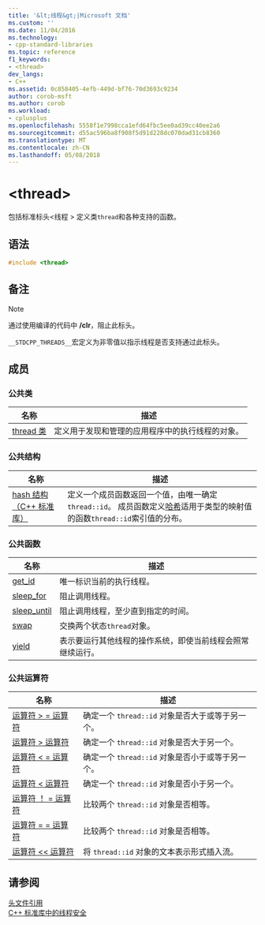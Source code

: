 ```yaml
---
title: '&lt;线程&gt;|Microsoft 文档'
ms.custom: ''
ms.date: 11/04/2016
ms.technology:
- cpp-standard-libraries
ms.topic: reference
f1_keywords:
- <thread>
dev_langs:
- C++
ms.assetid: 0c858405-4efb-449d-bf76-70d3693c9234
author: corob-msft
ms.author: corob
ms.workload:
- cplusplus
ms.openlocfilehash: 5558f1e7998cca1efd64fbc5ee0ad39cc40ee2a6
ms.sourcegitcommit: d55ac596ba8f908f5d91d228dc070dad31cb8360
ms.translationtype: MT
ms.contentlocale: zh-CN
ms.lasthandoff: 05/08/2018
---
```

# <a name="ltthreadgt"></a>&lt;thread&gt;

包括标准标头\<线程 > 定义类`thread`和各种支持的函数。

## <a name="syntax"></a>语法

```cpp
#include <thread>
```

## <a name="remarks"></a>备注

> [!NOTE]
> 通过使用编译的代码中 **/clr**，阻止此标头。

`__STDCPP_THREADS__`宏定义为非零值以指示线程是否支持通过此标头。

## <a name="members"></a>成员

### <a name="public-classes"></a>公共类

|名称|描述|
|----------|-----------------|
|[thread 类](../standard-library/thread-class.md)|定义用于发现和管理的应用程序中的执行线程的对象。|

### <a name="public-structures"></a>公共结构

|名称|描述|
|----------|-----------------|
|[hash 结构（C++ 标准库）](../standard-library/hash-structure-stl.md)|定义一个成员函数返回一个值，由唯一确定`thread::id`。 成员函数定义[哈希](../standard-library/hash-class.md)适用于类型的映射值的函数`thread::id`索引值的分布。|

### <a name="public-functions"></a>公共函数

|名称|描述|
|----------|-----------------|
|[get_id](../standard-library/thread-functions.md#get_id)|唯一标识当前的执行线程。|
|[sleep_for](../standard-library/thread-functions.md#sleep_for)|阻止调用线程。|
|[sleep_until](../standard-library/thread-functions.md#sleep_until)|阻止调用线程，至少直到指定的时间。|
|[swap](../standard-library/thread-functions.md#swap)|交换两个状态`thread`对象。|
|[yield](../standard-library/thread-functions.md#yield)|表示要运行其他线程的操作系统，即使当前线程会照常继续运行。|

### <a name="public-operators"></a>公共运算符

|名称|描述|
|----------|-----------------|
|[运算符 > = 运算符](../standard-library/thread-operators.md#op_gt_eq)|确定一个 `thread::id` 对象是否大于或等于另一个。|
|[运算符 > 运算符](../standard-library/thread-operators.md#op_gt)|确定一个 `thread::id` 对象是否大于另一个。|
|[运算符 < = 运算符](../standard-library/thread-operators.md#op_lt_eq)|确定一个 `thread::id` 对象是否小于或等于另一个。|
|[运算符 < 运算符](../standard-library/thread-operators.md#op_lt)|确定一个 `thread::id` 对象是否小于另一个。|
|[运算符 ！ = 运算符](../standard-library/thread-operators.md#op_neq)|比较两个 `thread::id` 对象是否相等。|
|[运算符 = = 运算符](../standard-library/thread-operators.md#op_eq_eq)|比较两个 `thread::id` 对象是否相等。|
|[运算符 << 运算符](../standard-library/thread-operators.md#op_lt_lt)|将 `thread::id` 对象的文本表示形式插入流。|

## <a name="see-also"></a>请参阅

[头文件引用](../standard-library/cpp-standard-library-header-files.md)<br/>
[C++ 标准库中的线程安全](../standard-library/thread-safety-in-the-cpp-standard-library.md)<br/>
